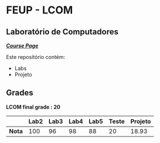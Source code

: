 # FEUP - LCOM

## Laboratório de Computadores


[***Course Page***](https://sigarra.up.pt/feup/pt/ucurr_geral.ficha_uc_view?pv_ocorrencia_id=436435)


Este repositório contém:
- Labs
- Projeto

## Grades

**LCOM final grade : 20**

| | Lab2 | Lab3 | Lab4 | Lab5 | Teste | Projeto |
| --- | --- | --- | --- | --- | --- | --- |
| **Nota** | 100| 96| 98| 88| 20| 18.93|
